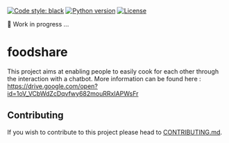 [![Code style: black](https://img.shields.io/badge/code%20style-black-000000.svg)](https://github.com/psf/black)
[![Python version](https://img.shields.io/badge/python-3.7%2B-blue)](https://www.python.org/downloads/release/python-370/)
[![License](https://img.shields.io/badge/license-Apache%202.0-yellow)](https://github.com/Cocopyth/foodshare/blob/master/LICENSE)

:construction: Work in progress ...

# foodshare

This project aims at enabling people to easily cook for each other through the interaction with a chatbot. More information can be found here : https://drive.google.com/open?id=1oV_VCbWdZcDqvfwy682mouRRxIAPWsFr

## Contributing
If you wish to contribute to this project please head to [CONTRIBUTING.md](https://github.com/Cocopyth/foodshare/blob/master/CONTRIBUTING.md).
